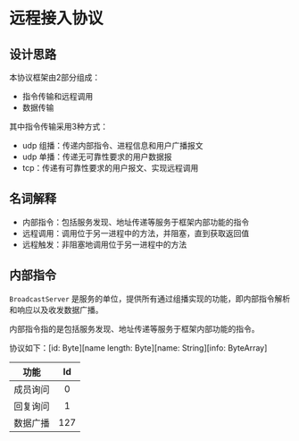 # 远程接入协议

## 设计思路

本协议框架由2部分组成：

* 指令传输和远程调用
* 数据传输

其中指令传输采用3种方式：

* udp 组播：传递内部指令、进程信息和用户广播报文
* udp 单播：传递无可靠性要求的用户数据报
* tcp：传递有可靠性要求的用户报文、实现远程调用

## 名词解释

* 内部指令：包括服务发现、地址传递等服务于框架内部功能的指令
* 远程调用：调用位于另一进程中的方法，并阻塞，直到获取返回值
* 远程触发：非阻塞地调用位于另一进程中的方法

## 内部指令

`BroadcastServer` 是服务的单位，提供所有通过组播实现的功能，即内部指令解析和响应以及收发数据广播。

内部指令指的是包括服务发现、地址传递等服务于框架内部功能的指令。

协议如下：\[id: Byte]\[name length: Byte]\[name: String]\[info: ByteArray]


| 功能 | Id |
| :--: | :--: |
| 成员询问 | 0 |
| 回复询问 | 1 |
| 数据广播 | 127 |

